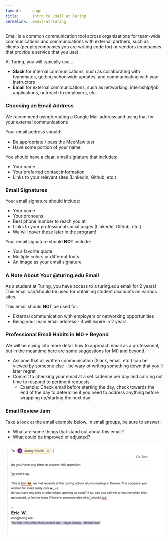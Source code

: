 ```yaml
---
layout:     page
title:      Intro to Email at Turing
permalink:  email-at-turing
---
```


Email is a common communication tool across organizations for team-wide communications and communications with external partners, such as clients (people/companies you are writing code for) or vendors (companies that provide a service that you use).

At Turing, you will typically use...
- **Slack** for internal communications, such as collaborating with teammates, getting schoolwide updates, and communicating with your instructors
- **Email** for external communications, such as networking, internship/job applications, outreach to employers, etc.

### Choosing an Email Address
We recommend using/creating a Google Mail address and using that for your external communications

Your email address should:
- Be appropriate / pass the MeeMaw test
- Have some portion of your name

You should have a clear, email signature that includes:
- Your name
- Your preferred contact information
- Links to your relevant sites (LinkedIn, Github, etc.)

### Email Signatures
Your email signature should include:
- Your name
- Your pronouns
- Best phone number to reach you at
- Links to your professional social pages (LinkedIn, Github, etc.)
- We will cover these later in the program!

Your email signature should **NOT** include:
- Your favorite quote
- Multiple colors or different fonts
- An image as your email signature

### A Note About Your @turing.edu Email

As a student at Turing, you have access to a turing.edu email for 2 years! This email can/should be used for obtaining student discounts on various sites.

This email should **NOT** be used for:
- External communication with employers or networking opportunities
- Being your main email address - it will expire in 2 years

### Professional Email Habits in M0 + Beyond

We will be diving into more detail how to approach email as a professional, but in the meantime here are some suggestions for M0 and beyond.

- Assume that all written communication (Slack, email, etc.) can be viewed by someone else - be wary of writing something down that you’ll later regret
- Commit to checking your email at a set cadence per day and carving out time to respond to pertinent requests
    - Example: Check email before starting the day, check towards the end of the day to determine if you need to address anything before wrapping up/starting the next day

### Email Review Jam
Take a look at the email example below. In small groups, be sure to answer:
- What are some things that stand out about this email?
- What could be improved or adjusted?

![](/Mod0/Images/email_jam.png)